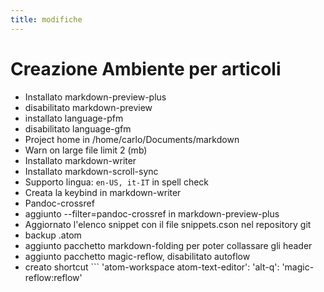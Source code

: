 ```yaml
---
title: modifiche
---
```

# Creazione Ambiente per articoli

* Installato markdown-preview-plus
* disabilitato markdown-preview
* installato language-pfm
* disabilitato language-gfm
* Project home in /home/carlo/Documents/markdown
* Warn on large file limit 2 (mb)
* Installato markdown-writer
* Installato markdown-scroll-sync
* Supporto lingua: ``` en-US, it-IT ``` in spell check
* Creata la keybind in markdown-writer
* Pandoc-crossref
* aggiunto --filter=pandoc-crossref in markdown-preview-plus
* Aggiornato l'elenco snippet con il file snippets.cson nel repository git
* backup .atom
* aggiunto pacchetto markdown-folding per poter collassare gli header
* aggiunto pacchetto magic-reflow, disabilitato autoflow
* creato shortcut  ```
'atom-workspace atom-text-editor':
'alt-q': 'magic-reflow:reflow'
```
